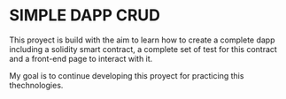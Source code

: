 # SIMPLE DAPP CRUD

This proyect is build with the aim to learn how to create a complete dapp including a solidity smart contract, a complete set of test for this contract and a front-end page to interact with it. 

My goal is to continue developing this proyect for practicing this thechnologies. 

